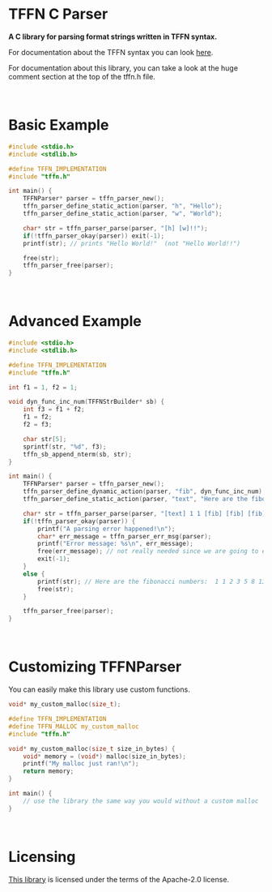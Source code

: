 


# TFFN C Parser

<b>A C library for parsing format strings written in TFFN syntax.</b>

For documentation about the TFFN syntax you can look <a href="https://github.com/oziris78/tffn-java-parser#tffn-syntax">here</a>.

For documentation about this library, you can take a look at the huge comment section at the top of the tffn.h file.


<br>


# Basic Example

```c
#include <stdio.h>
#include <stdlib.h>

#define TFFN_IMPLEMENTATION
#include "tffn.h"

int main() {
    TFFNParser* parser = tffn_parser_new();
    tffn_parser_define_static_action(parser, "h", "Hello");
    tffn_parser_define_static_action(parser, "w", "World");

    char* str = tffn_parser_parse(parser, "[h] [w]!!");
    if(!tffn_parser_okay(parser)) exit(-1);
    printf(str); // prints "Hello World!"  (not "Hello World!!")

    free(str);
    tffn_parser_free(parser);
}
```

<br>

# Advanced Example

```c
#include <stdio.h>
#include <stdlib.h>

#define TFFN_IMPLEMENTATION
#include "tffn.h"

int f1 = 1, f2 = 1;

void dyn_func_inc_num(TFFNStrBuilder* sb) {
    int f3 = f1 + f2;
    f1 = f2;
    f2 = f3;

    char str[5];
    sprintf(str, "%d", f3);
    tffn_sb_append_nterm(sb, str);
}

int main() {
    TFFNParser* parser = tffn_parser_new();
    tffn_parser_define_dynamic_action(parser, "fib", dyn_func_inc_num);
    tffn_parser_define_static_action(parser, "text", "Here are the fibonacci numbers: ");

    char* str = tffn_parser_parse(parser, "[text] 1 1 [fib] [fib] [fib] [fib] [fib] ...");
    if(!tffn_parser_okay(parser)) {
        printf("A parsing error happened!\n");
        char* err_message = tffn_parser_err_msg(parser);
        printf("Error message: %s\n", err_message);
        free(err_message); // not really needed since we are going to exit(-1) but yeah
        exit(-1);
    }
    else {
        printf(str); // Here are the fibonacci numbers:  1 1 2 3 5 8 13 ...
        free(str);
    }

    tffn_parser_free(parser);
}
```


<br>

# Customizing TFFNParser

You can easily make this library use custom functions.

```c
void* my_custom_malloc(size_t);

#define TFFN_IMPLEMENTATION
#define TFFN_MALLOC my_custom_malloc
#include "tffn.h"

void* my_custom_malloc(size_t size_in_bytes) {
    void* memory = (void*) malloc(size_in_bytes);
    printf("My malloc just ran!\n");
    return memory;
}

int main() {
    // use the library the same way you would without a custom malloc
}
```


<br>


# Licensing

<a href="https://github.com/oziris78/tffn-c-parser">This library</a> is licensed under the terms of the Apache-2.0 license.

